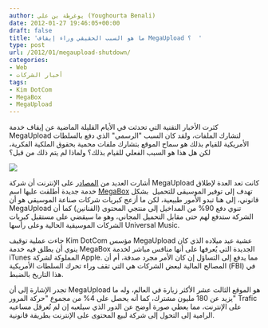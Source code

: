 ```yaml
---
author: يوغرطة بن علي (Youghourta Benali)
date: 2012-01-27 19:46:05+00:00
draft: false
title: 'ما هو السبب الحقيقي وراء إيقاف MegaUpload ؟  '
type: post
url: /2012/01/megaupload-shutdown/
categories:
- Web
- أخبار الشركات
tags:
- Kim DotCom
- MegaBox
- MegaUpload
---
```


كثرت الأخبار التقنية التي تحدثت في الأيام القليلة الماضية عن إيقاف خدمة MegaUpload لتشارك الملفات، ولقد كان السبب "الرسمي" الذي دفع بالسلطات الأمريكية للقيام بذلك هو سماح الموقع بتشارك ملفات محمية بحقوق الملكية الفكرية، لكن هل هذا هو السبب الفعلي للقيام بذلك؟ ولماذا لم يتم ذلك من قبل؟




[![](https://www.it-scoop.com/wp-content/uploads/2012/01/megaupload-shutdown.jpg)
](https://www.it-scoop.com/wp-content/uploads/2012/01/megaupload-shutdown.jpg)




أشارت العديد من [المصادر](http://www.digitalmusicnews.com/permalink/2012/120125conspiracy) على الإنترنت أن شركة MegaUpload كانت تعد العدة لإطلاق خدمة جديدة أطلقت عليها اسم [MegaBox](http://digitalmusicnews.com/permalink/2011/111221airvinyl) تهدف إلى توفير الموسيقى للتحميل  بشكل قانوني، إلى هنا تبدو الأمور طبيعية، لكن ما أزعج كبريات شركات صناعة الموسيقى هو أن MegaUpload تنوي دفع 90% من المداخيل إلى منتجي المحتوى (الفنانين) كما أن الشركة ستدفع لهم حتى مقابل التحميل المجاني، وهو ما سيقضي على مستقبل كبريات الشركات الموسيقية الحالية وعلى رأسها Universal Music.




جاءت عملية توقيف Kim DotCom مؤسس MegaUpload عشية عيد ميلاده الذي كان ينوي أن يطلق فيه خدمة MegaBox الجديدة التي يُعرفها على أنها منافس مباشر لخدمة iTunes المملوكة لشركة Apple. مما يدفع إلى التساؤل إن كان الأمر مجرد صدفة، أم أن المصالح المالية لبعض الشركات هي التي تقف وراء تحرك السلطات الأمريكية (FBI) في هذا التاريخ بالضبط.




تجدر الإشارة إلى أن MegaUpload هو الموقع الثالث عشر الأكثر زيارة في العالم، وله ما يزيد عن 180 مليون مشترك، كما أنه يحصل على 4% من مجموع "حركة المرور" Trafic على الإنترنت، مما يعطي صورة أوضح عن الدور الذي سيلعبه إن لم تُعرقل مساعيه الرامية إلى التحول إلى شركة لبيع المحتوى على الإنترنت بطريقة قانونية.



